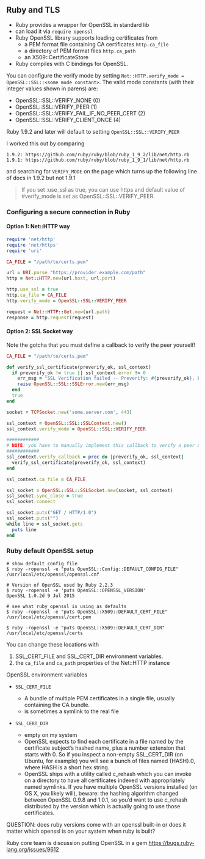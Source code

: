 ## Ruby and TLS

* Ruby provides a wrapper for OpenSSL in standard lib
* can load it via `require openssl`
* Ruby OpenSSL library supports loading certificates from
    * a PEM format file containing CA certificates `http.ca_file`
    * a directory of PEM format files `http.ca_path`
    * an X509::CertificateStore
* Ruby compiles with C bindings for OpenSSL.


You can configure the verify mode by setting `Net::HTTP.verify_mode = OpenSSL::SSL::<some mode constant>`.
The valid mode constants (with their integer values shown in parens) are:

* OpenSSL::SSL::VERIFY_NONE (0)
* OpenSSL::SSL::VERIFY_PEER (1)
* OpenSSL::SSL::VERIFY_FAIL_IF_NO_PEER_CERT (2)
* OpenSSL::SSL::VERIFY_CLIENT_ONCE (4)


Ruby 1.9.2 and later will default to setting `OpenSSL::SSL::VERIFY_PEER`

I worked this out by comparing

    1.9.2: https://github.com/ruby/ruby/blob/ruby_1_9_2/lib/net/http.rb
    1.9.1: https://github.com/ruby/ruby/blob/ruby_1_9_1/lib/net/http.rb

and searching for `VERIFY_MODE` on the page which turns up the following line of docs in 1.9.2 but not 1.9.1

> If you set :use_ssl as true, you can use https and default value of #verify_mode is set as OpenSSL::SSL::VERIFY_PEER.

### Configuring a secure connection in Ruby

#### Option 1: Net::HTTP way

```ruby
require 'net/http'
require 'net/https'
require 'uri'

CA_FILE = "/path/to/certs.pem"

url = URI.parse "https://provider.example.com/path"
http = Net::HTTP.new(url.host, url.port)

http.use_ssl = true
http.ca_file = CA_FILE
http.verify_mode = OpenSSL::SSL::VERIFY_PEER

request = Net::HTTP::Get.new(url.path)
response = http.request(request)
```

#### Option 2: SSL Socket way

Note the gotcha that you must define a callback to verify the peer yourself!

```ruby
CA_FILE = "/path/to/certs.pem"

def verify_ssl_certificate(preverify_ok, ssl_context)
  if preverify_ok != true || ssl_context.error != 0
    err_msg = "SSL Verification failed -- Preverify: #{preverify_ok}, Error: #{ssl_context.error_string} (#{ssl_context.error})"
    raise OpenSSL::SSL::SSLError.new(err_msg)
  end
  true
end

socket = TCPSocket.new('some.server.com', 443)

ssl_context = OpenSSL::SSL::SSLContext.new()
ssl_context.verify_mode = OpenSSL::SSL::VERIFY_PEER

############
# NOTE: you have to manually implement this callback to verify a peer using SSLContext
############
ssl_context.verify_callback = proc do |preverify_ok, ssl_context|
  verify_ssl_certificate(preverify_ok, ssl_context)
end

ssl_context.ca_file = CA_FILE

ssl_socket = OpenSSL::SSL::SSLSocket.new(socket, ssl_context)
ssl_socket.sync_close = true
ssl_socket.connect

ssl_socket.puts("GET / HTTP/1.0")
ssl_socket.puts("")
while line = ssl_socket.gets
  puts line
end
```

### Ruby default OpenSSL setup

```
# show default config file
$ ruby -ropenssl -e "puts OpenSSL::Config::DEFAULT_CONFIG_FILE"
/usr/local/etc/openssl/openssl.cnf

# Version of OpenSSL used by Ruby 2.2.3
$ ruby -ropenssl -e 'puts OpenSSL::OPENSSL_VERSION'
OpenSSL 1.0.2d 9 Jul 2015

# see what ruby openssl is using as defaults
$ ruby -ropenssl -e "puts OpenSSL::X509::DEFAULT_CERT_FILE"
/usr/local/etc/openssl/cert.pem

$ ruby -ropenssl -e "puts OpenSSL::X509::DEFAULT_CERT_DIR"
/usr/local/etc/openssl/certs
```

You can change these locations with

1. SSL_CERT_FILE and SSL_CERT_DIR environment variables.
2. the `ca_file` and `ca_path` properties of the Net::HTTP instance


OpenSSL environment variables

* `SSL_CERT_FILE`
    * A bundle of multiple PEM certificates in a single file, usually containing the CA bundle.
    * is sometimes a symlink to the real file

* `SSL_CERT_DIR`
    * empty on my system
    * OpenSSL expects to find each certificate in a file named by the
      certificate subject’s hashed name, plus a number extension that starts
      with 0. So if you inspect a non-empty SSL_CERT_DIR (on Ubuntu, for
      example) you will see a bunch of files named {HASH}.0, where HASH is a
      short hex string.
    * OpenSSL ships with a utility called c_rehash which you can invoke on a
      directory to have all certificates indexed with appropriately named
      symlinks. If you have multiple OpenSSL versions installed (on OS X, you
      likely will), beware: the hashing algorithm changed between OpenSSL 0.9.8
      and 1.0.1, so you’d want to use c_rehash distributed by the version which
      is actually going to use those certificates.

QUESTION: does ruby versions come with an openssl built-in or does it matter which openssl is on your system when ruby is built?

Ruby core team is discussion putting OpenSSL in a gem https://bugs.ruby-lang.org/issues/9612
